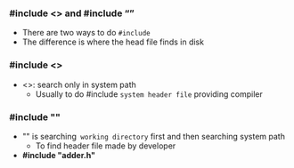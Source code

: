 ### #include <> and #include “”
- There are two ways to do `#include`
- The difference is where the head file finds in disk



### #include <>
- <>: search only in system path
    - Usually to do #include `system header file` providing compiler



### #include ""
- "" is searching` working directory` first and then searching system path
    - To find header file made by developer
- **#include "adder.h"**

